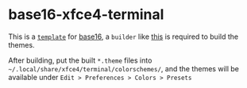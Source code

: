 # base16-xfce4-terminal

This is a [``template``](https://github.com/chriskempson/base16-templates-source) for [base16](https://github.com/chriskempson/base16), a ``builder`` like [this](https://github.com/chriskempson/base16-builder-php) is required to build the themes.

After building, put the built ``*.theme`` files into ``~/.local/share/xfce4/terminal/colorschemes/``, and the themes will be available under ``Edit > Preferences > Colors > Presets``
